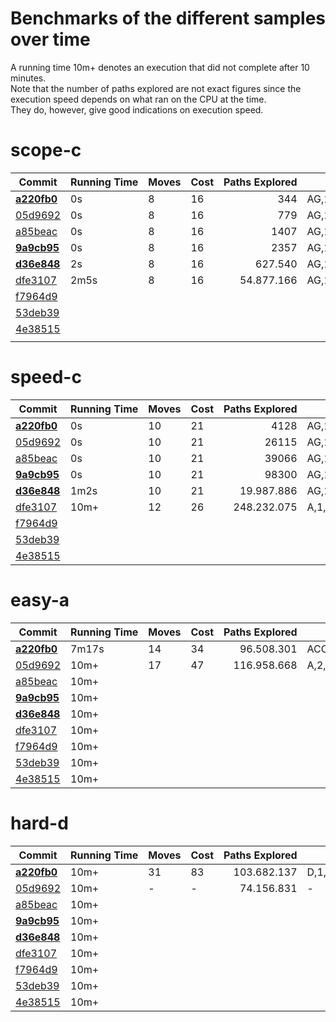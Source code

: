 ﻿# Benchmarks of the different samples over time
A running time 10m+ denotes an execution that did not complete after 10 minutes.  
Note that the number of paths explored are not exact figures since the execution speed depends on what ran on the CPU at the time.  
They do, however, give good indications on execution speed.  

# scope-c
| Commit | Running&nbsp;Time | Moves | Cost | Paths&nbsp;Explored | Solution |
|--------|-------------------|-------|------|--------------------:|----------|
|**[a220fb0](https://github.com/Guillaume-Docquier/trains/commit/a220fb096bfd808ac96dbf479baa462d01d06d54)**|0s|8|16|344|AG,1,2;C,1,0;AGD,2,1;CA,2,1;DC,3,2;D,2,3;CC,2,1;CCC,1,0|
|[05d9692](https://github.com/Guillaume-Docquier/trains/commit/05d96929057da4e9431f275ded44df76b4a069ad)|0s|8|16|779|AG,1,2;C,1,0;AGD,2,1;CA,2,1;DC,3,2;D,2,3;CC,2,1;CCC,1,0|
|[a85beac](https://github.com/Guillaume-Docquier/trains/commit/a85beacb22799438f6aa498255c8482bbe330e46)|0s|8|16|1407|AG,1,2;C,1,0;AGD,2,1;CA,2,1;DC,3,2;D,2,3;CC,2,1;CCC,1,0|
|**[9a9cb95](https://github.com/Guillaume-Docquier/trains/commit/9a9cb95d49e3c02ff6ec0aa410686f16d2d2f370)**|0s|8|16|2357|AG,1,2;C,1,0;AGD,2,1;CA,2,1;DC,3,2;D,2,3;CC,2,1;CCC,1,0|
|**[d36e848](https://github.com/Guillaume-Docquier/trains/commit/d36e84858c07b6bfa1f6ba574604eedd40b3052c)**|2s|8|16|627.540|AG,1,2;C,1,0;AGD,2,1;CA,2,1;DC,3,2;D,2,3;CC,2,1;CCC,1,0|
|[dfe3107](https://github.com/Guillaume-Docquier/trains/commit/dfe31079048f41b877707492fcf33d504c494529)|2m5s|8|16|54.877.166|AG,1,2;C,1,0;AGD,2,1;CA,2,1;DC,3,2;D,2,3;CC,2,1;CCC,1,0|
|[f7964d9](https://github.com/Guillaume-Docquier/trains/commit/f7964d9a1f19dc05d1c3c6cfd8a96703614ba310)||||||
|[53deb39](https://github.com/Guillaume-Docquier/trains/commit/53deb39f9433c2bf6a989d448342b66c939b90d1)||||||
|[4e38515](https://github.com/Guillaume-Docquier/trains/commit/4e38515c1960cdc8c52431ede1f4d8cbfe9f161d)||||||
|||||||

# speed-c
| Commit | Running&nbsp;Time | Moves | Cost | Paths&nbsp;Explored | Solution |
|--------|-------------------|-------|------|--------------------:|----------|
|**[a220fb0](https://github.com/Guillaume-Docquier/trains/commit/a220fb096bfd808ac96dbf479baa462d01d06d54)**|0s|10|21|4128|AG,1,2;C,1,0;AGD,2,1;CA,2,1;C,1,0;BC,3,2;B,2,1;DC,3,2;D,2,1;CCC,2,0|
|[05d9692](https://github.com/Guillaume-Docquier/trains/commit/05d96929057da4e9431f275ded44df76b4a069ad)|0s|10|21|26115|AG,1,2;C,1,0;AGD,2,1;CA,2,1;C,1,0;BC,3,2;B,2,1;DC,3,2;D,2,1;CCC,2,0|
|[a85beac](https://github.com/Guillaume-Docquier/trains/commit/a85beacb22799438f6aa498255c8482bbe330e46)|0s|10|21|39066|AG,1,2;C,1,0;AGD,2,1;CA,2,1;C,1,0;BC,3,2;B,2,1;DC,3,2;D,2,1;CCC,2,0|
|**[9a9cb95](https://github.com/Guillaume-Docquier/trains/commit/9a9cb95d49e3c02ff6ec0aa410686f16d2d2f370)**|0s|10|21|98300|AG,1,2;C,1,0;AGD,2,1;CA,2,1;C,1,0;BC,3,2;B,2,1;DC,3,2;D,2,1;CCC,2,0|
|**[d36e848](https://github.com/Guillaume-Docquier/trains/commit/d36e84858c07b6bfa1f6ba574604eedd40b3052c)**|1m2s|10|21|19.987.886|AG,1,2;C,1,0;AGD,2,1;CA,2,1;C,1,0;BC,3,2;B,2,1;DC,3,2;D,2,1;CCC,2,0|
|[dfe3107](https://github.com/Guillaume-Docquier/trains/commit/dfe31079048f41b877707492fcf33d504c494529)|10m+|12|26|248.232.075|A,1,2;G,1,2;C,1,0;A,1,3;GAD,2,1;CA,2,1;C,1,0;ABC,3,2;AB,2,1;DC,3,2;D,2,1;CCC,2,0|
|[f7964d9](https://github.com/Guillaume-Docquier/trains/commit/f7964d9a1f19dc05d1c3c6cfd8a96703614ba310)||||||
|[53deb39](https://github.com/Guillaume-Docquier/trains/commit/53deb39f9433c2bf6a989d448342b66c939b90d1)||||||
|[4e38515](https://github.com/Guillaume-Docquier/trains/commit/4e38515c1960cdc8c52431ede1f4d8cbfe9f161d)||||||

# easy-a
| Commit | Running&nbsp;Time | Moves | Cost | Paths&nbsp;Explored | Solution |
|--------|-------------------|-------|------|--------------------:|----------|
|**[a220fb0](https://github.com/Guillaume-Docquier/trains/commit/a220fb096bfd808ac96dbf479baa462d01d06d54)**|7m17s|14|34|96.508.301|ACC,2,1;AA,5,2;AAA,2,0;CDG,3,2;ADG,3,2;A,3,2;AA,2,1;AAA,1,0;DGD,4,3;DG,5,4;DGG,4,3;A,6,5;AA,5,4;AAA,4,0|
|[05d9692](https://github.com/Guillaume-Docquier/trains/commit/05d96929057da4e9431f275ded44df76b4a069ad)|10m+|17|47|116.958.668|A,2,0;C,2,1;C,2,1;A,2,0;C,3,1;D,3,1;G,3,1;A,3,0;DG,3,2;AA,5,3;AAA,3,0;DGD,4,3;DG,5,4;DGG,4,3;A,6,5;AA,5,4;AAA,4,0|
|[a85beac](https://github.com/Guillaume-Docquier/trains/commit/a85beacb22799438f6aa498255c8482bbe330e46)|10m+|||||
|**[9a9cb95](https://github.com/Guillaume-Docquier/trains/commit/9a9cb95d49e3c02ff6ec0aa410686f16d2d2f370)**|10m+|||||
|**[d36e848](https://github.com/Guillaume-Docquier/trains/commit/d36e84858c07b6bfa1f6ba574604eedd40b3052c)**|10m+|||||
|[dfe3107](https://github.com/Guillaume-Docquier/trains/commit/dfe31079048f41b877707492fcf33d504c494529)|10m+|||||
|[f7964d9](https://github.com/Guillaume-Docquier/trains/commit/f7964d9a1f19dc05d1c3c6cfd8a96703614ba310)|10m+|||||
|[53deb39](https://github.com/Guillaume-Docquier/trains/commit/53deb39f9433c2bf6a989d448342b66c939b90d1)|10m+|||||
|[4e38515](https://github.com/Guillaume-Docquier/trains/commit/4e38515c1960cdc8c52431ede1f4d8cbfe9f161d)|10m+|||||

# hard-d
| Commit | Running&nbsp;Time | Moves | Cost | Paths&nbsp;Explored | Solution |
|--------|-------------------|-------|------|--------------------:|----------|
|**[a220fb0](https://github.com/Guillaume-Docquier/trains/commit/a220fb096bfd808ac96dbf479baa462d01d06d54)**|10m+|31|83|103.682.137|D,1,0;G,1,2;C,1,5;D,1,0;GAC,2,1;CAC,2,1;DG,4,2;CD,3,2;GA,3,2;D,4,3;GAD,4,3;GAC,2,4;GA,3,4;DDD,3,0;GAD,3,2;GA,2,3;DDD,2,0;GCG,2,3;D,2,0;CAA,5,2;DGA,5,2;DCG,5,3;D,3,2;D,5,2;DDD,2,0;ACG,6,5;DCG,6,5;D,6,5;EGD,6,5;EG,5,6;DDD,5,0|
|[05d9692](https://github.com/Guillaume-Docquier/trains/commit/05d96929057da4e9431f275ded44df76b4a069ad)|10m+|-|-|74.156.831|-|
|[a85beac](https://github.com/Guillaume-Docquier/trains/commit/a85beacb22799438f6aa498255c8482bbe330e46)|10m+|||||
|**[9a9cb95](https://github.com/Guillaume-Docquier/trains/commit/9a9cb95d49e3c02ff6ec0aa410686f16d2d2f370)**|10m+|||||
|**[d36e848](https://github.com/Guillaume-Docquier/trains/commit/d36e84858c07b6bfa1f6ba574604eedd40b3052c)**|10m+|||||
|[dfe3107](https://github.com/Guillaume-Docquier/trains/commit/dfe31079048f41b877707492fcf33d504c494529)|10m+|||||
|[f7964d9](https://github.com/Guillaume-Docquier/trains/commit/f7964d9a1f19dc05d1c3c6cfd8a96703614ba310)|10m+|||||
|[53deb39](https://github.com/Guillaume-Docquier/trains/commit/53deb39f9433c2bf6a989d448342b66c939b90d1)|10m+|||||
|[4e38515](https://github.com/Guillaume-Docquier/trains/commit/4e38515c1960cdc8c52431ede1f4d8cbfe9f161d)|10m+|||||
